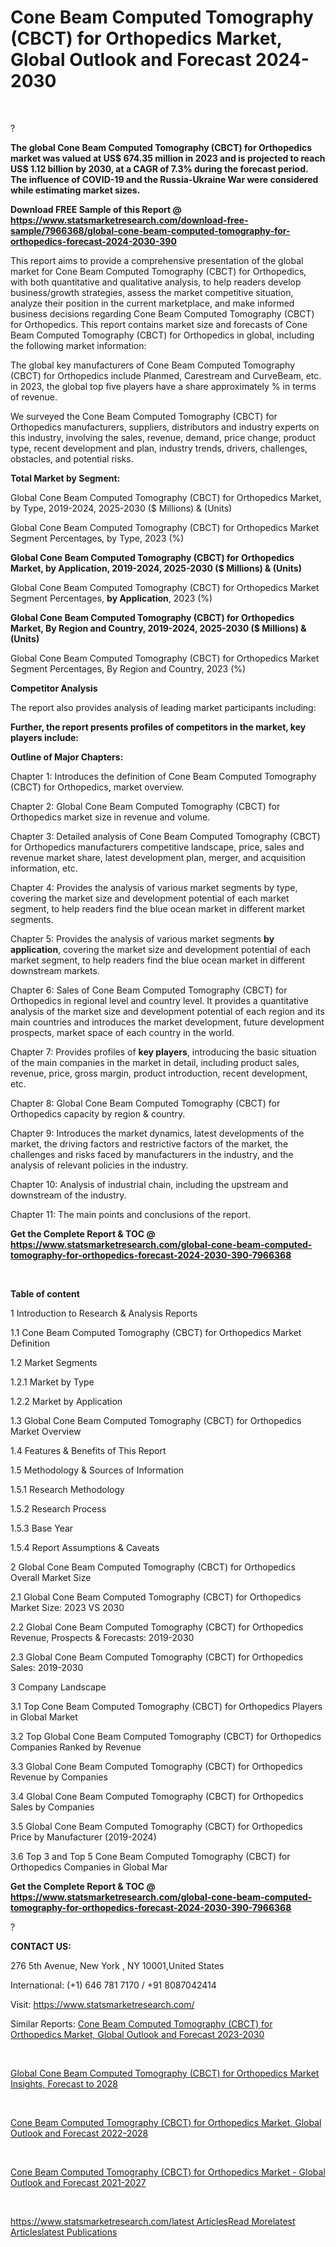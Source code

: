 <h1>Cone Beam Computed Tomography (CBCT) for Orthopedics Market, Global Outlook and Forecast 2024-2030</h1><br/><p>? </p>
 
 
 
 <p><meta charset="utf-8"></p>
 
 
 
 <p dir="ltr"><b id="docs-internal-guid-bd52992e-7fff-b550-7b96-d4a5f6d8d6ff">The global Cone Beam Computed Tomography (CBCT) for Orthopedics market was valued at US$ 674.35 million in 2023 and is projected to reach US$ 1.12 billion by 2030, at a <strong>CAGR</strong> of 7.3% during the forecast period. The influence of COVID-19 and the Russia-Ukraine War were considered while estimating market sizes.</b></p>
 
 
 
 <p><strong>Download FREE Sample of this Report @ <a href="https://www.statsmarketresearch.com/download-free-sample/7966368/global-cone-beam-computed-tomography-for-orthopedics-forecast-2024-2030-390">https://www.statsmarketresearch.com/download-free-sample/7966368/global-cone-beam-computed-tomography-for-orthopedics-forecast-2024-2030-390</a></strong></p>
 
 
 
 <p>This report aims to provide a comprehensive presentation of the global market for Cone Beam Computed Tomography (CBCT) for Orthopedics, with both quantitative and qualitative analysis, to help readers develop business/growth strategies, assess the market competitive situation, analyze their position in the current marketplace, and make informed business decisions regarding Cone Beam Computed Tomography (CBCT) for Orthopedics. This report contains market size and forecasts of Cone Beam Computed Tomography (CBCT) for Orthopedics in global, including the following market information:</p>
 
 
 
 <p>The global key manufacturers of Cone Beam Computed Tomography (CBCT) for Orthopedics include Planmed, Carestream and CurveBeam, etc. in 2023, the global top five players have a share approximately % in terms of revenue.</p>
 
 
 
 <p>We surveyed the Cone Beam Computed Tomography (CBCT) for Orthopedics manufacturers, suppliers, distributors and industry experts on this industry, involving the sales, revenue, demand, price change, product type, recent development and plan, industry trends, drivers, challenges, obstacles, and potential risks.</p>
 
 
 
 <p><strong>Total Market by Segment:</strong></p>
 
 
 
 <p>Global Cone Beam Computed Tomography (CBCT) for Orthopedics Market, by Type, 2019-2024, 2025-2030 ($ Millions) & (Units)</p>
 
 
 
 <p>Global Cone Beam Computed Tomography (CBCT) for Orthopedics Market Segment Percentages, by Type, 2023 (%)</p>
 
 
 
 <p><strong>Global Cone Beam Computed Tomography (CBCT) for Orthopedics Market, <strong>by Application</strong>, 2019-2024, 2025-2030 ($ Millions) & (Units)</strong></p>
 
 
 
 <p>Global Cone Beam Computed Tomography (CBCT) for Orthopedics Market Segment Percentages, <strong>by Application</strong>, 2023 (%)</p>
 
 
 
 <p><strong>Global Cone Beam Computed Tomography (CBCT) for Orthopedics Market, By Region and Country, 2019-2024, 2025-2030 ($ Millions) & (Units)</strong></p>
 
 
 
 <p>Global Cone Beam Computed Tomography (CBCT) for Orthopedics Market Segment Percentages, By Region and Country, 2023 (%)</p>
 
 
 
 <p><strong>Competitor Analysis</strong></p>
 
 
 
 <p>The report also provides analysis of leading market participants including:</p>
 
 
 
 <p><strong>Further, the report presents profiles of competitors in the market, <strong>key players</strong> include:</strong></p>
 
 
 
 <p><strong>Outline of Major Chapters:</strong></p>
 
 
 
 <p>Chapter 1: Introduces the definition of Cone Beam Computed Tomography (CBCT) for Orthopedics, market overview.</p>
 
 
 
 <p>Chapter 2: Global Cone Beam Computed Tomography (CBCT) for Orthopedics market size in revenue and volume.</p>
 
 
 
 <p>Chapter 3: Detailed analysis of Cone Beam Computed Tomography (CBCT) for Orthopedics manufacturers competitive landscape, price, sales and revenue market share, latest development plan, merger, and acquisition information, etc.</p>
 
 
 
 <p>Chapter 4: Provides the analysis of various market segments by type, covering the market size and development potential of each market segment, to help readers find the blue ocean market in different market segments.</p>
 
 
 
 <p>Chapter 5: Provides the analysis of various market segments <strong>by application</strong>, covering the market size and development potential of each market segment, to help readers find the blue ocean market in different downstream markets.</p>
 
 
 
 <p>Chapter 6: Sales of Cone Beam Computed Tomography (CBCT) for Orthopedics in regional level and country level. It provides a quantitative analysis of the market size and development potential of each region and its main countries and introduces the market development, future development prospects, market space of each country in the world.</p>
 
 
 
 <p>Chapter 7: Provides profiles of <strong>key players</strong>, introducing the basic situation of the main companies in the market in detail, including product sales, revenue, price, gross margin, product introduction, recent development, etc.</p>
 
 
 
 <p>Chapter 8: Global Cone Beam Computed Tomography (CBCT) for Orthopedics capacity by region & country.</p>
 
 
 
 <p>Chapter 9: Introduces the market dynamics, latest developments of the market, the driving factors and restrictive factors of the market, the challenges and risks faced by manufacturers in the industry, and the analysis of relevant policies in the industry.</p>
 
 
 
 <p>Chapter 10: Analysis of industrial chain, including the upstream and downstream of the industry.</p>
 
 
 
 <p>Chapter 11: The main points and conclusions of the report.</p>
 
 
 
 <div><b>Get the Complete Report & TOC @ <a href="https://www.statsmarketresearch.com/global-cone-beam-computed-tomography-for-orthopedics-forecast-2024-2030-390-7966368">https://www.statsmarketresearch.com/global-cone-beam-computed-tomography-for-orthopedics-forecast-2024-2030-390-7966368</a></b></div>
 
 
 
 <p><br />
 
 <b>Table of content</b></p>
 
 
 
 <p>1 Introduction to Research & Analysis Reports<br />
 
 1.1 Cone Beam Computed Tomography (CBCT) for Orthopedics Market Definition<br />
 
 1.2 Market Segments<br />
 
 1.2.1 Market by Type<br />
 
 1.2.2 Market by Application<br />
 
 1.3 Global Cone Beam Computed Tomography (CBCT) for Orthopedics Market Overview<br />
 
 1.4 Features & Benefits of This Report<br />
 
 1.5 Methodology & Sources of Information<br />
 
 1.5.1 Research Methodology<br />
 
 1.5.2 Research Process<br />
 
 1.5.3 Base Year<br />
 
 1.5.4 Report Assumptions & Caveats<br />
 
 2 Global Cone Beam Computed Tomography (CBCT) for Orthopedics Overall Market Size<br />
 
 2.1 Global Cone Beam Computed Tomography (CBCT) for Orthopedics Market Size: 2023 VS 2030<br />
 
 2.2 Global Cone Beam Computed Tomography (CBCT) for Orthopedics Revenue, Prospects & Forecasts: 2019-2030<br />
 
 2.3 Global Cone Beam Computed Tomography (CBCT) for Orthopedics Sales: 2019-2030<br />
 
 3 Company Landscape<br />
 
 3.1 Top Cone Beam Computed Tomography (CBCT) for Orthopedics Players in Global Market<br />
 
 3.2 Top Global Cone Beam Computed Tomography (CBCT) for Orthopedics Companies Ranked by Revenue<br />
 
 3.3 Global Cone Beam Computed Tomography (CBCT) for Orthopedics Revenue by Companies<br />
 
 3.4 Global Cone Beam Computed Tomography (CBCT) for Orthopedics Sales by Companies<br />
 
 3.5 Global Cone Beam Computed Tomography (CBCT) for Orthopedics Price by Manufacturer (2019-2024)<br />
 
 3.6 Top 3 and Top 5 Cone Beam Computed Tomography (CBCT) for Orthopedics Companies in Global Mar</p>
 
 
 
 <div><b>Get the Complete Report & TOC @ <a href="https://www.statsmarketresearch.com/global-cone-beam-computed-tomography-for-orthopedics-forecast-2024-2030-390-7966368">https://www.statsmarketresearch.com/global-cone-beam-computed-tomography-for-orthopedics-forecast-2024-2030-390-7966368</a></b></div>
 
 
 
 <p>? </p>
 
 
 
 <p><b>CONTACT US:</b><br />
 
 276 5th Avenue, New York , NY 10001,United States<br />
 
 International: (+1) 646 781 7170 / +91 8087042414<br />
 
 Visit: <a href="https://www.statsmarketresearch.com/">https://www.statsmarketresearch.com/</a><br />
 
 Similar Reports: <a href="https://www.statsmarketresearch.com/global-cone-beam-computed-tomography-for-orthopedics-forecast-2024-2030-390-7966368">Cone Beam Computed Tomography (CBCT) for Orthopedics Market, Global Outlook and Forecast 2023-2030</a><br />
 
 <br />
 
 <a href="https://www.statsmarketresearch.com/global-cone-beam-computed-tomography-for-orthopedics-forecast-2024-2030-390-7966368">Global Cone Beam Computed Tomography (CBCT) for Orthopedics Market Insights, Forecast to 2028</a><br />
 
 <br />
 
 <a href="https://www.statsmarketresearch.com/global-cone-beam-computed-tomography-for-orthopedics-forecast-2024-2030-390-7966368">Cone Beam Computed Tomography (CBCT) for Orthopedics Market, Global Outlook and Forecast 2022-2028</a><br />
 
 <br />
 
 <a href="https://www.statsmarketresearch.com/global-cone-beam-computed-tomography-for-orthopedics-forecast-2024-2030-390-7966368">Cone Beam Computed Tomography (CBCT) for Orthopedics Market - Global Outlook and Forecast 2021-2027</a><br />
 
 <br />
 
 <a href="https://gyeongbokgung.com">https://www.statsmarketresearch.com/</a><a href="https://hallyeomaritime.com">latest Articles</a><a href="https://jingwansa.com">Read More</a><a href="https://nguoiviet.jp/">latest Articles</a><a href="https://www.intelmarketresearch.com/">latest Publications</a></p>